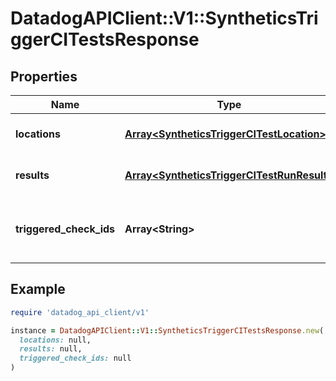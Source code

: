 # DatadogAPIClient::V1::SyntheticsTriggerCITestsResponse

## Properties

| Name | Type | Description | Notes |
| ---- | ---- | ----------- | ----- |
| **locations** | [**Array&lt;SyntheticsTriggerCITestLocation&gt;**](SyntheticsTriggerCITestLocation.md) | List of Synthetics locations. | [optional] |
| **results** | [**Array&lt;SyntheticsTriggerCITestRunResult&gt;**](SyntheticsTriggerCITestRunResult.md) | Information about the tests runs. | [optional] |
| **triggered_check_ids** | **Array&lt;String&gt;** | The public IDs of the Synthetics test triggered. | [optional] |

## Example

```ruby
require 'datadog_api_client/v1'

instance = DatadogAPIClient::V1::SyntheticsTriggerCITestsResponse.new(
  locations: null,
  results: null,
  triggered_check_ids: null
)
```

